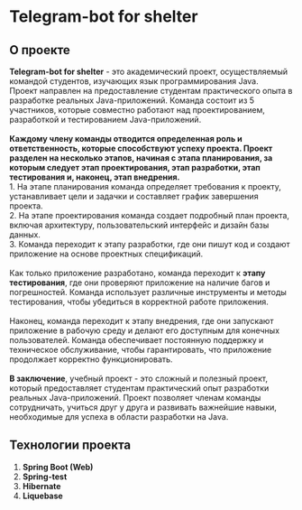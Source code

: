 # Telegram-bot for shelter 
## О проекте
<b>Telegram-bot for shelter</b> - это академический проект, осуществляемый командой студентов, изучающих язык программирования Java.
<br>  Проект направлен на предоставление студентам практического опыта в разработке реальных Java-приложений. Команда состоит из 5 участников, которые совместно работают над проектированием, разработкой и тестированием Java-приложений. 
<br>
<br>
<b>Каждому члену команды отводится определенная роль и ответственность, которые способствуют успеху проекта. Проект разделен на несколько этапов, начиная с этапа планирования, за которым следует этап проектирования, этап разработки, этап тестирования и, наконец, этап внедрения.</b>
<br>  1. На этапе планирования команда определяет требования к проекту, устанавливает цели и задачки и составляет график завершения проекта.
<br>  2. На этапе проектирования команда создает подробный план проекта, включая архитектуру, пользовательский интерфейс и дизайн базы данных.
<br>  3. Команда переходит к этапу разработки, где они пишут код и создают приложение на основе проектных спецификаций.
<br>
<br>
Как только приложение разработано, команда переходит к <b>этапу тестирования</b>, где они проверяют приложение на наличие багов и погрешностей. Команда использует различные инструменты и методы тестирования, чтобы убедиться в корректной работе приложения.
<br>
<br>
Наконец, команда переходит к этапу внедрения, где они запускают приложение в рабочую среду и делают его доступным для конечных пользователей. Команда обеспечивает постоянную поддержку и техническое обслуживание, чтобы гарантировать, что приложение продолжает корректно функционировать.
<br>
<br>
<b>В заключение</b>, учебный проект - это сложный и полезный проект, который предоставляет студентам практический опыт разработки реальных Java-приложений. Проект позволяет членам команды сотрудничать, учиться друг у друга и развивать важнейшие навыки, необходимые для успеха в области разработки на Java.
## Технологии проекта
1. <b>Spring Boot (Web)</b>
2. <b>Spring-test</b>
3. <b>Hibernate</b>
4. <b>Liquebase</b>
